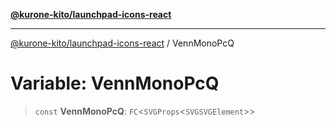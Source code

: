 [**@kurone-kito/launchpad-icons-react**](../README.md)

***

[@kurone-kito/launchpad-icons-react](../globals.md) / VennMonoPcQ

# Variable: VennMonoPcQ

> `const` **VennMonoPcQ**: `FC`\<`SVGProps`\<`SVGSVGElement`\>\>
